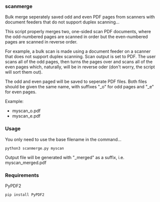 ### scanmerge
Bulk merge seperately saved odd and even PDF pages from scanners with document feeders that do not support duplex scanning...

This script properly merges two, one-sided scan PDF documents, where the odd-numbered pages are scanned in order but the even-numbered pages are scanned in reverse order.

For example, a bulk scan is made using a document feeder on a scanner that does not support duplex scanning. Scan output is set to PDF. The user scans all of the odd pages, then turns the pages over and scans all of the even pages which, naturally, will be in reverse oder (don't worry, the script will sort them out).

The odd and even paged will be saved to seperate PDF files. Both files should be given the same name, with suffixes "_o" for odd pages and "_e" for even pages. 

Example:
  * myscan_o.pdf
  * myscan_e.pdf 

### Usage
You only need to use the base filename in the command...

    python3 scanmerge.py myscan

Output file will be generated with "_merged" as a suffix, i.e. myscan_merged.pdf

### Requirements 
PyPDF2

    pip install PyPDF2

